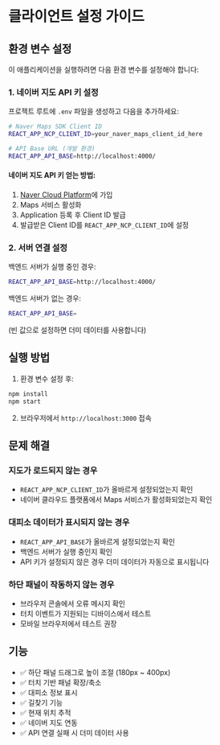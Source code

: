 # 클라이언트 설정 가이드

## 환경 변수 설정

이 애플리케이션을 실행하려면 다음 환경 변수를 설정해야 합니다:

### 1. 네이버 지도 API 키 설정

프로젝트 루트에 `.env` 파일을 생성하고 다음을 추가하세요:

```bash
# Naver Maps SDK Client ID
REACT_APP_NCP_CLIENT_ID=your_naver_maps_client_id_here

# API Base URL (개발 환경)
REACT_APP_API_BASE=http://localhost:4000/
```

#### 네이버 지도 API 키 얻는 방법:
1. [Naver Cloud Platform](https://www.ncloud.com/)에 가입
2. Maps 서비스 활성화
3. Application 등록 후 Client ID 발급
4. 발급받은 Client ID를 `REACT_APP_NCP_CLIENT_ID`에 설정

### 2. 서버 연결 설정

백엔드 서버가 실행 중인 경우:
```bash
REACT_APP_API_BASE=http://localhost:4000/
```

백엔드 서버가 없는 경우:
```bash
REACT_APP_API_BASE=
```
(빈 값으로 설정하면 더미 데이터를 사용합니다)

## 실행 방법

1. 환경 변수 설정 후:
```bash
npm install
npm start
```

2. 브라우저에서 `http://localhost:3000` 접속

## 문제 해결

### 지도가 로드되지 않는 경우
- `REACT_APP_NCP_CLIENT_ID`가 올바르게 설정되었는지 확인
- 네이버 클라우드 플랫폼에서 Maps 서비스가 활성화되었는지 확인

### 대피소 데이터가 표시되지 않는 경우
- `REACT_APP_API_BASE`가 올바르게 설정되었는지 확인
- 백엔드 서버가 실행 중인지 확인
- API 키가 설정되지 않은 경우 더미 데이터가 자동으로 표시됩니다

### 하단 패널이 작동하지 않는 경우
- 브라우저 콘솔에서 오류 메시지 확인
- 터치 이벤트가 지원되는 디바이스에서 테스트
- 모바일 브라우저에서 테스트 권장

## 기능

- ✅ 하단 패널 드래그로 높이 조절 (180px ~ 400px)
- ✅ 터치 기반 패널 확장/축소
- ✅ 대피소 정보 표시
- ✅ 길찾기 기능
- ✅ 현재 위치 추적
- ✅ 네이버 지도 연동
- ✅ API 연결 실패 시 더미 데이터 사용
